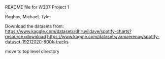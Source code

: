 README file for W207 Project 1

Raghav, Michael, Tyler

Download the datasets from:
https://www.kaggle.com/datasets/dhruvildave/spotify-charts?resource=download
https://www.kaggle.com/datasets/yamaerenay/spotify-dataset-19212020-600k-tracks

move to top level directory

